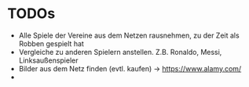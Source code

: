 # TODOs

* Alle Spiele der Vereine aus dem Netzen rausnehmen, zu der Zeit als Robben gespielt hat
* Vergleiche zu anderen Spielern anstellen. Z.B. Ronaldo, Messi, Linksaußenspieler
* Bilder aus dem Netz finden (evtl. kaufen) -> https://www.alamy.com/
* 